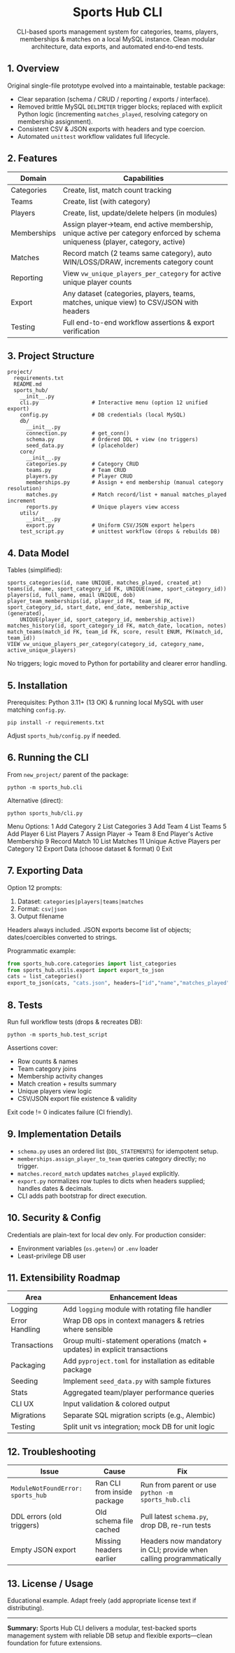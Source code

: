<div align="center">

# Sports Hub CLI
CLI-based sports management system for categories, teams, players, memberships & matches on a local MySQL instance. Clean modular architecture, data exports, and automated end‑to‑end tests.

</div>


## 1. Overview
Original single-file prototype evolved into a maintainable, testable package:
* Clear separation (schema / CRUD / reporting / exports / interface).
* Removed brittle MySQL `DELIMITER` trigger blocks; replaced with explicit Python logic (incrementing `matches_played`, resolving category on membership assignment).
* Consistent CSV & JSON exports with headers and type coercion.
* Automated `unittest` workflow validates full lifecycle.

## 2. Features
| Domain | Capabilities |
|--------|--------------|
| Categories | Create, list, match count tracking |
| Teams | Create, list (with category) |
| Players | Create, list, update/delete helpers (in modules) |
| Memberships | Assign player→team, end active membership, unique active per category enforced by schema uniqueness (player, category, active) |
| Matches | Record match (2 teams same category), auto WIN/LOSS/DRAW, increments category count |
| Reporting | View `vw_unique_players_per_category` for active unique player counts |
| Export | Any dataset (categories, players, teams, matches, unique view) to CSV/JSON with headers |
| Testing | Full end-to-end workflow assertions & export verification |

## 3. Project Structure
```
project/
  requirements.txt
  README.md
  sports_hub/
    __init__.py
    cli.py                 # Interactive menu (option 12 unified export)
    config.py              # DB credentials (local MySQL)
    db/
      __init__.py
      connection.py        # get_conn()
      schema.py            # Ordered DDL + view (no triggers)
      seed_data.py         # (placeholder)
    core/
      __init__.py
      categories.py        # Category CRUD
      teams.py             # Team CRUD
      players.py           # Player CRUD
      memberships.py       # Assign + end membership (manual category resolution)
      matches.py           # Match record/list + manual matches_played increment
      reports.py           # Unique players view access
    utils/
      __init__.py
      export.py            # Uniform CSV/JSON export helpers
    test_script.py         # unittest workflow (drops & rebuilds DB)
```

## 4. Data Model
Tables (simplified):
```
sports_categories(id, name UNIQUE, matches_played, created_at)
teams(id, name, sport_category_id FK, UNIQUE(name, sport_category_id))
players(id, full_name, email UNIQUE, dob)
player_team_memberships(id, player_id FK, team_id FK, sport_category_id, start_date, end_date, membership_active (generated),
    UNIQUE(player_id, sport_category_id, membership_active))
matches_history(id, sport_category_id FK, match_date, location, notes)
match_teams(match_id FK, team_id FK, score, result ENUM, PK(match_id, team_id))
VIEW vw_unique_players_per_category(category_id, category_name, active_unique_players)
```
No triggers; logic moved to Python for portability and clearer error handling.

## 5. Installation
Prerequisites: Python 3.11+ (13 OK) & running local MySQL with user matching `config.py`.

```
pip install -r requirements.txt
```
Adjust `sports_hub/config.py` if needed.

## 6. Running the CLI
From `new_project/` parent of the package:
```
python -m sports_hub.cli
```
Alternative (direct):
```
python sports_hub/cli.py
```
Menu Options:
1 Add Category
2 List Categories
3 Add Team
4 List Teams
5 Add Player
6 List Players
7 Assign Player -> Team
8 End Player's Active Membership
9 Record Match
10 List Matches
11 Unique Active Players per Category
12 Export Data (choose dataset & format)
0 Exit

## 7. Exporting Data
Option 12 prompts:
1. Dataset: `categories|players|teams|matches`
2. Format: `csv|json`
3. Output filename

Headers always included. JSON exports become list of objects; dates/coercibles converted to strings.

Programmatic example:
```python
from sports_hub.core.categories import list_categories
from sports_hub.utils.export import export_to_json
cats = list_categories()
export_to_json(cats, "cats.json", headers=["id","name","matches_played"])
```

## 8. Tests
Run full workflow tests (drops & recreates DB):
```
python -m sports_hub.test_script
```
Assertions cover:
* Row counts & names
* Team category joins
* Membership activity changes
* Match creation + results summary
* Unique players view logic
* CSV/JSON export file existence & validity

Exit code != 0 indicates failure (CI friendly).

## 9. Implementation Details
* `schema.py` uses an ordered list (`DDL_STATEMENTS`) for idempotent setup.
* `memberships.assign_player_to_team` queries category directly; no trigger.
* `matches.record_match` updates `matches_played` explicitly.
* `export.py` normalizes row tuples to dicts when headers supplied; handles dates & decimals.
* CLI adds path bootstrap for direct execution.

## 10. Security & Config
Credentials are plain-text for local dev only. For production consider:
* Environment variables (`os.getenv`) or `.env` loader
* Least-privilege DB user

## 11. Extensibility Roadmap
| Area | Enhancement Ideas |
|------|-------------------|
| Logging | Add `logging` module with rotating file handler |
| Error Handling | Wrap DB ops in context managers & retries where sensible |
| Transactions | Group multi-statement operations (match + updates) in explicit transactions |
| Packaging | Add `pyproject.toml` for installation as editable package |
| Seeding | Implement `seed_data.py` with sample fixtures |
| Stats | Aggregated team/player performance queries |
| CLI UX | Input validation & colored output |
| Migrations | Separate SQL migration scripts (e.g., Alembic) |
| Testing | Split unit vs integration; mock DB for unit logic |

## 12. Troubleshooting
| Issue | Cause | Fix |
|-------|-------|-----|
| `ModuleNotFoundError: sports_hub` | Ran CLI from inside package | Run from parent or use `python -m sports_hub.cli` |
| DDL errors (old triggers) | Old schema file cached | Pull latest `schema.py`, drop DB, re-run tests |
| Empty JSON export | Missing headers earlier | Headers now mandatory in CLI; provide when calling programmatically |

## 13. License / Usage
Educational example. Adapt freely (add appropriate license text if distributing).

---
**Summary:** Sports Hub CLI delivers a modular, test-backed sports management system with reliable DB setup and flexible exports—clean foundation for future extensions.
